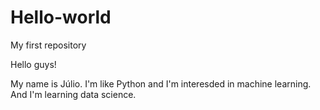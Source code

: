 # Hello-world
My first repository

Hello guys!

My name is Júlio.
I'm like Python and I'm interesded in machine learning.
And I'm learning data science.
